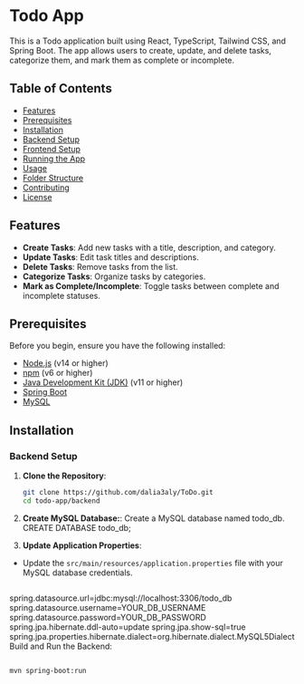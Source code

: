 # Todo App

This is a Todo application built using React, TypeScript, Tailwind CSS, and Spring Boot. The app allows users to create, update, and delete tasks, categorize them, and mark them as complete or incomplete.

## Table of Contents

- [Features](#features)
- [Prerequisites](#prerequisites)
- [Installation](#installation)
- [Backend Setup](#backend-setup)
- [Frontend Setup](#frontend-setup)
- [Running the App](#running-the-app)
- [Usage](#usage)
- [Folder Structure](#folder-structure)
- [Contributing](#contributing)
- [License](#license)

## Features

- **Create Tasks**: Add new tasks with a title, description, and category.
- **Update Tasks**: Edit task titles and descriptions.
- **Delete Tasks**: Remove tasks from the list.
- **Categorize Tasks**: Organize tasks by categories.
- **Mark as Complete/Incomplete**: Toggle tasks between complete and incomplete statuses.

## Prerequisites

Before you begin, ensure you have the following installed:

- [Node.js](https://nodejs.org/) (v14 or higher)
- [npm](https://www.npmjs.com/) (v6 or higher)
- [Java Development Kit (JDK)](https://www.oracle.com/java/technologies/javase-jdk11-downloads.html) (v11 or higher)
- [Spring Boot](https://spring.io/projects/spring-boot)
- [MySQL](https://www.mysql.com/)

## Installation

### Backend Setup

1. **Clone the Repository**:
   ```sh
   git clone https://github.com/dalia3aly/ToDo.git
   cd todo-app/backend

2. **Create MySQL Database:**:
   Create a MySQL database named todo_db.
   CREATE DATABASE todo_db;

3. **Update Application Properties**:
- Update the `src/main/resources/application.properties` file with your MySQL database credentials.

  ```sh
spring.datasource.url=jdbc:mysql://localhost:3306/todo_db
spring.datasource.username=YOUR_DB_USERNAME
spring.datasource.password=YOUR_DB_PASSWORD
spring.jpa.hibernate.ddl-auto=update
spring.jpa.show-sql=true
spring.jpa.properties.hibernate.dialect=org.hibernate.dialect.MySQL5Dialect
Build and Run the Backend:

  ```sh

mvn spring-boot:run